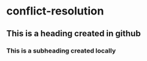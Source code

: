# conflict-resolution
## This is a heading created in github
### This is a subheading created locally